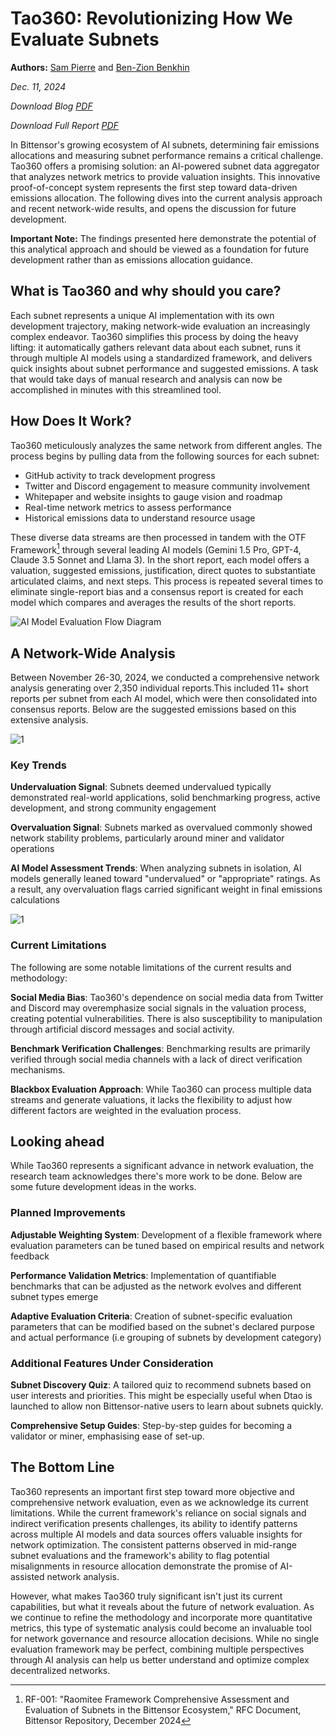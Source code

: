 # Tao360: Revolutionizing How We Evaluate Subnets

**Authors:** [Sam Pierre](https://x.com/notYourBananaa) and [Ben-Zion Benkhin](https://x.com/benzion_b)

*Dec. 11, 2024*

*Download Blog [PDF](https://drive.google.com/file/d/1ldkypVg_7Yu9RHKWR8Zui7KMuANrBbmo/view?usp=drive_link)*

*Download Full Report [PDF](https://drive.google.com/file/d/1bFU_3rIBFaHF817b29KjPhwN3z_I1NtB/view?usp=drive_link)*

In Bittensor's growing ecosystem of AI subnets, determining fair emissions allocations and measuring subnet performance remains a critical challenge. Tao360 offers a promising solution: an AI-powered subnet data aggregator that analyzes network metrics to provide valuation insights. This innovative proof-of-concept system represents the first step toward data-driven emissions allocation. The following dives into the current analysis approach and recent network-wide results, and opens the discussion for future development.

**Important Note:** The findings presented here demonstrate the potential of this analytical approach and should be viewed as a foundation for future development rather than as emissions allocation guidance.

## What is Tao360 and why should you care?

Each subnet represents a unique AI implementation with its own development trajectory, making network-wide evaluation an increasingly complex endeavor. Tao360 simplifies this process by doing the heavy lifting: it automatically gathers relevant data about each subnet, runs it through multiple AI models using a standardized framework, and delivers quick insights about subnet performance and suggested emissions. A task that would take days of manual research and analysis can now be accomplished in minutes with this streamlined tool.

## How Does It Work?

Tao360 meticulously analyzes the same network from different angles. The process begins by pulling data from the following sources for each subnet:

* GitHub activity to track development progress
* Twitter and Discord engagement to measure community involvement
* Whitepaper and website insights to gauge vision and roadmap
* Real-time network metrics to assess performance
* Historical emissions data to understand resource usage

These diverse data streams are then processed in tandem with the OTF Framework[^1] through several leading AI models (Gemini 1.5 Pro, GPT-4, Claude 3.5 Sonnet and Llama 3). In the short report, each model offers a valuation, suggested emissions, justification, direct quotes to substantiate articulated claims, and next steps. This process is repeated several times to eliminate single-report bias and a consensus report is created for each model which compares and averages the results of the short reports.

<div style="max-width: 800px; margin: 0 auto;">

![AI Model Evaluation Flow Diagram](https://i.imgur.com/HtxwoxL.jpg)

</div>

## A Network-Wide Analysis

Between November 26-30, 2024, we conducted a comprehensive network analysis generating over 2,350 individual reports.This included 11+ short reports per subnet from each AI model, which were then consolidated into consensus reports. Below are the suggested emissions based on this extensive analysis.

![1](https://i.imgur.com/lgqztq8.jpg)

### Key Trends

**Undervaluation Signal**: Subnets deemed undervalued typically demonstrated real-world applications, solid benchmarking progress, active development, and strong community engagement

**Overvaluation Signal**: Subnets marked as overvalued commonly showed network stability problems, particularly around miner and validator operations

**AI Model Assessment Trends**: When analyzing subnets in isolation, AI models generally leaned toward "undervalued" or "appropriate" ratings. As a result, any overvaluation flags carried significant weight in final emissions calculations

![1](https://i.imgur.com/IjUZyNo.jpg)

### Current Limitations

The following are some notable limitations of the current results and methodology:

**Social Media Bias**: Tao360's dependence on social media data from Twitter and Discord may overemphasize social signals in the valuation process, creating potential vulnerabilities. There is also susceptibility to manipulation through artificial discord messages and social activity.

**Benchmark Verification Challenges**: Benchmarking results are primarily verified through social media channels with a lack of direct verification mechanisms.

**Blackbox Evaluation Approach**: While Tao360 can process multiple data streams and generate valuations, it lacks the flexibility to adjust how different factors are weighted in the evaluation process.

## Looking ahead

While Tao360 represents a significant advance in network evaluation, the research team acknowledges there's more work to be done. Below are some future development ideas in the works.

### Planned Improvements

**Adjustable Weighting System**: Development of a flexible framework where evaluation parameters can be tuned based on empirical results and network feedback

**Performance Validation Metrics**: Implementation of quantifiable benchmarks that can be adjusted as the network evolves and different subnet types emerge

**Adaptive Evaluation Criteria**: Creation of subnet-specific evaluation parameters that can be modified based on the subnet's declared purpose and actual performance (i.e grouping of subnets by development category)

### Additional Features Under Consideration

**Subnet Discovery Quiz**: A tailored quiz to recommend subnets based on user interests and priorities. This might be especially useful when Dtao is launched to allow non Bittensor-native users to learn about subnets quickly.

**Comprehensive Setup Guides**: Step-by-step guides for becoming a validator or miner, emphasising ease of set-up.

## The Bottom Line

Tao360 represents an important first step toward more objective and comprehensive network evaluation, even as we acknowledge its current limitations. While the current framework's reliance on social signals and indirect verification presents challenges, its ability to identify patterns across multiple AI models and data sources offers valuable insights for network optimization. The consistent patterns observed in mid-range subnet evaluations and the framework's ability to flag potential misalignments in resource allocation demonstrate the promise of AI-assisted network analysis.

However, what makes Tao360 truly significant isn't just its current capabilities, but what it reveals about the future of network evaluation. As we continue to refine the methodology and incorporate more quantitative metrics, this type of systematic analysis could become an invaluable tool for network governance and resource allocation decisions. While no single evaluation framework may be perfect, combining multiple perspectives through AI analysis can help us better understand and optimize complex decentralized networks.

[^1]: RF-001: "Raomitee Framework Comprehensive Assessment and Evaluation of Subnets in the Bittensor Ecosystem," RFC Document, Bittensor Repository, December 2024